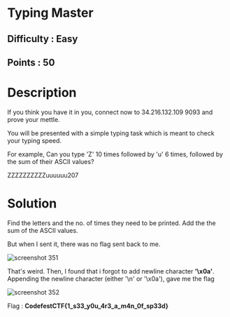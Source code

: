 # Typing Master
## Difficulty : Easy
## Points : 50

# Description
If you think you have it in you, connect now to 34.216.132.109 9093 and prove your mettle.

You will be presented with a simple typing task which is meant to check your typing speed.

For example, Can you type 'Z' 10 times followed by 'u' 6 times, followed by the sum of their ASCII values?

ZZZZZZZZZZuuuuuu207

# Solution

Find the letters and the no. of times they need to be printed. Add the the sum of the ASCII values.

But when I sent it, there was no flag sent back to me.

![screenshot 351](https://user-images.githubusercontent.com/42334661/44945135-2479df80-ae00-11e8-83f9-dabbedf02aac.png)

That's weird. Then, I found that i forgot to add newline character **'\x0a'**.
Appending the newline character (either '\n' or '\x0a'), gave me the flag

![screenshot 352](https://user-images.githubusercontent.com/42334661/44945168-f052ee80-ae00-11e8-9de4-4742c2861d56.png)

Flag : **CodefestCTF{1_s33_y0u_4r3_a_m4n_0f_sp33d}**
